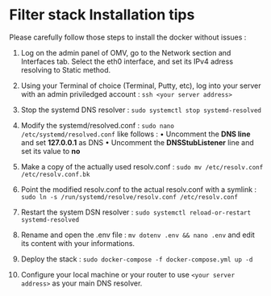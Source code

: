 # Filter stack Installation tips

Please carefully follow those steps to install the docker without issues :

1. Log on the admin panel of OMV, go to the Network section and  Interfaces tab. Select the eth0 interface, and set its IPv4 adress resolving to Static method.

2. Using your Terminal of choice (Terminal, Putty, etc), log into your server with an admin priviledged account : ```ssh <your server address>```

3. Stop the systemd DNS resolver : ```sudo systemctl stop systemd-resolved```

4. Modify the systemd/resolved.conf : ```sudo nano /etc/systemd/resolved.conf``` like follows : 
• Uncomment the **DNS line** and set __127.0.0.1__ as DNS
• Uncomment the **DNSStubListener** line and set its value to **no**

5. Make a copy of the actually used resolv.conf : ```sudo mv /etc/resolv.conf /etc/resolv.conf.bk```

6. Point the modified resolv.conf to the actual resolv.conf with a symlink : ```sudo ln -s /run/systemd/resolve/resolv.conf /etc/resolv.conf```

7. Restart the system DSN resolver : ```sudo systemctl reload-or-restart systemd-resolved```

8. Rename and open the .env file : ```mv dotenv .env && nano .env``` and edit its content with your informations.

9. Deploy the stack : ```sudo docker-compose -f docker-compose.yml up -d```

10. Configure your local machine or your router to use ```<your server address>``` as your main DNS resolver.